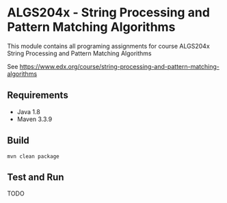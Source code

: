 # ALGS204x - String Processing and Pattern Matching Algorithms
This module contains all programing assignments for course ALGS204x String Processing and Pattern Matching Algorithms

See https://www.edx.org/course/string-processing-and-pattern-matching-algorithms

## Requirements
* Java 1.8
* Maven 3.3.9

## Build
```shell script
mvn clean package
```

## Test and Run

TODO
